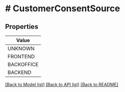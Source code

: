 # # CustomerConsentSource


## Properties



| Value |
------------ |
UNKNOWN|&#39;CONSENT_SOURCE_UNKNOWN&#39;
FRONTEND|&#39;CONSENT_SOURCE_FRONTEND&#39;
BACKOFFICE|&#39;CONSENT_SOURCE_BACKOFFICE&#39;
BACKEND|&#39;CONSENT_SOURCE_BACKEND&#39;

[[Back to Model list]](../../README.md#models) [[Back to API list]](../../README.md#endpoints) [[Back to README]](../../README.md)